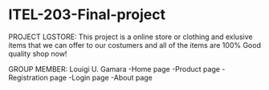 # ITEL-203-Final-project
   PROJECT LGSTORE:
   This project is a online store or clothing and exlusive items that we can offer to our costumers and all of the items are 100% Good quality
   shop now!
   
   
   GROUP MEMBER:
   Louigi U. Gamara
   -Home page
   -Product page
   -Registration page
   -Login page
   -About page
   
